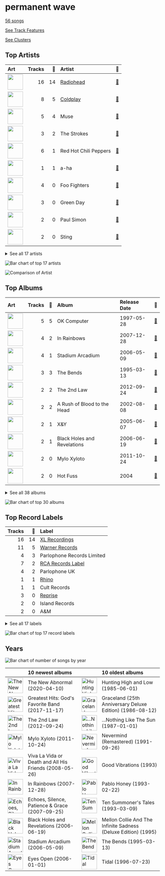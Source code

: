 # permanent wave

[56 songs](tracks.md)

[See Track Features](audio_features.md)

[See Clusters](clusters/overview.md)

## Top Artists

| Art | Tracks | 💚 | Artist | 🔗 |
|:---|---:|---:|:---|:---|
| <img src="https://i.scdn.co/image/ab6761610000e5eba03696716c9ee605006047fd" alt="" width="50" /> | 16 | 14 | [Radiohead](../../artists/radiohead/overview.md) | [🔗](https://open.spotify.com/artist/4Z8W4fKeB5YxbusRsdQVPb) |
| <img src="https://i.scdn.co/image/ab6761610000e5eb989ed05e1f0570cc4726c2d3" alt="" width="50" /> | 8 | 5 | [Coldplay](../../artists/coldplay/overview.md) | [🔗](https://open.spotify.com/artist/4gzpq5DPGxSnKTe4SA8HAU) |
| <img src="https://i.scdn.co/image/ab6761610000e5eb0accbbe13e1aa147dd27671c" alt="" width="50" /> | 5 | 4 | Muse | [🔗](https://open.spotify.com/artist/12Chz98pHFMPJEknJQMWvI) |
| <img src="https://i.scdn.co/image/ab6761610000e5ebcaea403b29f6a09260b6a18a" alt="" width="50" /> | 3 | 2 | The Strokes | [🔗](https://open.spotify.com/artist/0epOFNiUfyON9EYx7Tpr6V) |
| <img src="https://i.scdn.co/image/ab6761610000e5ebc33cc15260b767ddec982ce8" alt="" width="50" /> | 6 | 1 | Red Hot Chili Peppers | [🔗](https://open.spotify.com/artist/0L8ExT028jH3ddEcZwqJJ5) |
| <img src="https://i.scdn.co/image/ab6761610000e5eb0168ba8148c07c2cdeb7d067" alt="" width="50" /> | 1 | 1 | a-ha | [🔗](https://open.spotify.com/artist/2jzc5TC5TVFLXQlBNiIUzE) |
| <img src="https://i.scdn.co/image/ab6761610000e5ebc884df599abc793c116cdf15" alt="" width="50" /> | 4 | 0 | Foo Fighters | [🔗](https://open.spotify.com/artist/7jy3rLJdDQY21OgRLCZ9sD) |
| <img src="https://i.scdn.co/image/ab6761610000e5eb047eac333eff0be4abe32cbf" alt="" width="50" /> | 3 | 0 | Green Day | [🔗](https://open.spotify.com/artist/7oPftvlwr6VrsViSDV7fJY) |
| <img src="https://i.scdn.co/image/ab6761610000e5ebddc148cfa465c2065846c636" alt="" width="50" /> | 2 | 0 | Paul Simon | [🔗](https://open.spotify.com/artist/2CvCyf1gEVhI0mX6aFXmVI) |
| <img src="https://i.scdn.co/image/ab6761610000e5eb9fdb4dab484a9f12e347c216" alt="" width="50" /> | 2 | 0 | Sting | [🔗](https://open.spotify.com/artist/0Ty63ceoRnnJKVEYP0VQpk) |


<details>
<summary>See all 17 artists</summary>

| Art | Tracks | 💚 | Artist | 🔗 |
|:---|---:|---:|:---|:---|
| <img src="https://i.scdn.co/image/ab6761610000e5eb207b21f3ed0ee96adce3166a" alt="" width="50" /> | 2 | 0 | The Killers | [🔗](https://open.spotify.com/artist/0C0XlULifJtAgn6ZNCW2eu) |
| <img src="https://i.scdn.co/image/84282c28d851a700132356381fcfbadc67ff498b" alt="" width="50" /> | 1 | 0 | Nirvana | [🔗](https://open.spotify.com/artist/6olE6TJLqED3rqDCT0FyPh) |
| <img src="https://i.scdn.co/image/ab6761610000e5eb99e4fca7c0b7cb166d915789" alt="" width="50" /> | 1 | 0 | [Rihanna](../../artists/rihanna/overview.md) | [🔗](https://open.spotify.com/artist/5pKCCKE2ajJHZ9KAiaK11H) |
| <img src="https://i.scdn.co/image/ab6761610000e5ebe4536d632bb182e3f82baaaf" alt="" width="50" /> | 1 | 0 | The King's Singers | [🔗](https://open.spotify.com/artist/5lR7yDVN4z9kahOiUSlMhe) |
| <img src="https://i.scdn.co/image/ab6761610000e5eb1a7d0845c3b7e2f130264957" alt="" width="50" /> | 1 | 0 | The Smashing Pumpkins | [🔗](https://open.spotify.com/artist/40Yq4vzPs9VNUrIBG5Jr2i) |
| <img src="https://i.scdn.co/image/ab6761610000e5ebe93b88b6103a78ede975ebbe" alt="" width="50" /> | 1 | 0 | Snow Patrol | [🔗](https://open.spotify.com/artist/3rIZMv9rysU7JkLzEaC5Jp) |
| <img src="https://i.scdn.co/image/ab6761610000e5ebf178cbda9bd9a389581ff021" alt="" width="50" /> | 1 | 0 | Fiona Apple | [🔗](https://open.spotify.com/artist/3g2kUQ6tHLLbmkV7T4GPtL) |

</details>


![Bar chart of top 17 artists](../../images/genres/permanent_wave/artists.png)

![Comparison of Artist](../../images/genres/permanent_wave/artists_comparison.png)
## Top Albums

| Art | Tracks | 💚 | Album | Release Date | 🔗 |
|:---|---:|---:|:---|:---|:---|
| <img src="https://i.scdn.co/image/ab67616d0000b273c8b444df094279e70d0ed856" alt="" width="50" /> | 5 | 5 | OK Computer | 1997-05-28 | [🔗](https://open.spotify.com/album/6dVIqQ8qmQ5GBnJ9shOYGE) |
| <img src="https://i.scdn.co/image/ab67616d0000b273de3c04b5fc750b68899b20a9" alt="" width="50" /> | 4 | 2 | In Rainbows | 2007-12-28 | [🔗](https://open.spotify.com/album/5vkqYmiPBYLaalcmjujWxK) |
| <img src="https://i.scdn.co/image/ab67616d0000b27309fd83d32aee93dceba78517" alt="" width="50" /> | 4 | 1 | Stadium Arcadium | 2006-05-09 | [🔗](https://open.spotify.com/album/7xl50xr9NDkd3i2kBbzsNZ) |
| <img src="https://i.scdn.co/image/ab67616d0000b2739293c743fa542094336c5e12" alt="" width="50" /> | 3 | 3 | The Bends | 1995-03-13 | [🔗](https://open.spotify.com/album/35UJLpClj5EDrhpNIi4DFg) |
| <img src="https://i.scdn.co/image/ab67616d0000b273fc192c54d1823a04ffb6c8c9" alt="" width="50" /> | 2 | 2 | The 2nd Law | 2012-09-24 | [🔗](https://open.spotify.com/album/3KuXEGcqLcnEYWnn3OEGy0) |
| <img src="https://i.scdn.co/image/ab67616d0000b273de09e02aa7febf30b7c02d82" alt="" width="50" /> | 2 | 2 | A Rush of Blood to the Head | 2002-08-08 | [🔗](https://open.spotify.com/album/0RHX9XECH8IVI3LNgWDpmQ) |
| <img src="https://i.scdn.co/image/ab67616d0000b2734e0362c225863f6ae2432651" alt="" width="50" /> | 2 | 1 | X&Y | 2005-06-07 | [🔗](https://open.spotify.com/album/4E7bV0pzG0LciBSWTszra6) |
| <img src="https://i.scdn.co/image/ab67616d0000b27328933b808bfb4cbbd0385400" alt="" width="50" /> | 2 | 1 | Black Holes and Revelations | 2006-06-19 | [🔗](https://open.spotify.com/album/0lw68yx3MhKflWFqCsGkIs) |
| <img src="https://i.scdn.co/image/ab67616d0000b273de0cd11d7b31c3bd1fd5983d" alt="" width="50" /> | 2 | 0 | Mylo Xyloto | 2011-10-24 | [🔗](https://open.spotify.com/album/2R7iJz5uaHjLEVnMkloO18) |
| <img src="https://i.scdn.co/image/ab67616d0000b273ccdddd46119a4ff53eaf1f5d" alt="" width="50" /> | 2 | 0 | Hot Fuss | 2004 | [🔗](https://open.spotify.com/album/4piJq7R3gjUOxnYs6lDCTg) |


<details>
<summary>See all 38 albums</summary>

| Art | Tracks | 💚 | Album | Release Date | 🔗 |
|:---|---:|---:|:---|:---|:---|
| <img src="https://i.scdn.co/image/ab67616d0000b273e21cc1db05580b6f2d2a3b6e" alt="" width="50" /> | 1 | 1 | Viva La Vida or Death and All His Friends | 2008-05-26 | [🔗](https://open.spotify.com/album/1CEODgTmTwLyabvwd7HBty) |
| <img src="https://i.scdn.co/image/ab67616d0000b273bfa99afb5ef0d26d5064b23b" alt="" width="50" /> | 1 | 1 | The New Abnormal | 2020-04-10 | [🔗](https://open.spotify.com/album/2xkZV2Hl1Omi8rk2D7t5lN) |
| <img src="https://i.scdn.co/image/ab67616d0000b2730f35726025e0f025da4c688f" alt="" width="50" /> | 1 | 1 | Room On Fire | 2003-10-28 | [🔗](https://open.spotify.com/album/3HFbH1loOUbqCyPsLuHLLh) |
| <img src="https://i.scdn.co/image/ab67616d0000b2733d92b2ad5af9fbc8637425f0" alt="" width="50" /> | 1 | 1 | Parachutes | 2000-07-10 | [🔗](https://open.spotify.com/album/6ZG5lRT77aJ3btmArcykra) |
| <img src="https://i.scdn.co/image/ab67616d0000b273df55e326ed144ab4f5cecf95" alt="" width="50" /> | 1 | 1 | Pablo Honey | 1993-02-22 | [🔗](https://open.spotify.com/album/3gBVdu4a1MMJVMy6vwPEb8) |
| <img src="https://i.scdn.co/image/ab67616d0000b273a9e6856251d6c4b13167924a" alt="" width="50" /> | 1 | 1 | Origin of Symmetry | 2001 | [🔗](https://open.spotify.com/album/1AP6uGYHdakRgwuWQsP5pK) |
| <img src="https://i.scdn.co/image/ab67616d0000b2736c7112082b63beefffe40151" alt="" width="50" /> | 1 | 1 | Kid A | 2000-10-02 | [🔗](https://open.spotify.com/album/6GjwtEZcfenmOf6l18N7T7) |
| <img src="https://i.scdn.co/image/ab67616d0000b273e8dd4db47e7177c63b0b7d53" alt="" width="50" /> | 1 | 1 | Hunting High and Low | 1985-06-01 | [🔗](https://open.spotify.com/album/1ER3B6zev5JEAaqhnyyfbf) |
| <img src="https://i.scdn.co/image/ab67616d0000b2730da53e8f58e59f28a79c10c7" alt="" width="50" /> | 1 | 1 | Hail To the Thief | 2003-06-09 | [🔗](https://open.spotify.com/album/5mzoI3VH0ZWk1pLFR6RoYy) |
| <img src="https://i.scdn.co/image/ab67616d0000b27301b50e75c5aa46fb8ce0cd32" alt="" width="50" /> | 1 | 1 | Amnesiac | 2001-03-12 | [🔗](https://open.spotify.com/album/6V9YnBmFjWmXCBaUVRCVXP) |
| <img src="https://i.scdn.co/image/ab67616d0000b273b254ca0983d65ede8e3d2f7a" alt="" width="50" /> | 1 | 0 | Tidal | 1996-07-23 | [🔗](https://open.spotify.com/album/5gVBXH8MT6zfdRkjp7qT18) |
| <img src="https://i.scdn.co/image/ab67616d0000b2731759635c92b6314d3d3c9fe9" alt="" width="50" /> | 1 | 0 | There Is Nothing Left To Lose | 1999-11-02 | [🔗](https://open.spotify.com/album/28q2N44ocJECgf8sbHEDfY) |
| <img src="https://i.scdn.co/image/ab67616d0000b2730389027010b78a5e7dce426b" alt="" width="50" /> | 1 | 0 | The Colour And The Shape | 1997-05-20 | [🔗](https://open.spotify.com/album/30ly6F6Xl0TKmyBCU50Khv) |
| <img src="https://i.scdn.co/image/ab67616d0000b273653b110d9560eb1656f4c583" alt="" width="50" /> | 1 | 0 | Ten Summoner's Tales | 1993-03-09 | [🔗](https://open.spotify.com/album/5kV0KBXfELibs6qQJLmOtg) |
| <img src="https://i.scdn.co/image/ab67616d0000b273da4f6706ae0f2501c61ce776" alt="" width="50" /> | 1 | 0 | Nimrod | 1997-10-14 | [🔗](https://open.spotify.com/album/3x2uer6Xh0d5rF8toWpRDA) |
| <img src="https://i.scdn.co/image/ab67616d0000b273e175a19e530c898d167d39bf" alt="" width="50" /> | 1 | 0 | Nevermind (Remastered) | 1991-09-26 | [🔗](https://open.spotify.com/album/2guirTSEqLizK7j9i1MTTZ) |
| <img src="https://i.scdn.co/image/ab67616d0000b273431ac6e6f393acf475730ec6" alt="" width="50" /> | 1 | 0 | Mellon Collie And The Infinite Sadness (Deluxe Edition) | 1995 | [🔗](https://open.spotify.com/album/55RhFRyQFihIyGf61MgcfV) |
| <img src="https://i.scdn.co/image/ab67616d0000b27313f2466b83507515291acce4" alt="" width="50" /> | 1 | 0 | Is This It | 2001-07-30 | [🔗](https://open.spotify.com/album/2k8KgmDp9oHrmu0MIj4XDE) |
| <img src="https://i.scdn.co/image/ab67616d0000b2736c44679425e2695001b35d72" alt="" width="50" /> | 1 | 0 | In Your Honor | 2005-06-14 | [🔗](https://open.spotify.com/album/2eprpJCYbCbPZRKVGIEJxZ) |
| <img src="https://i.scdn.co/image/ab67616d0000b2737f213369d5265a60af5f7e82" alt="" width="50" /> | 1 | 0 | Greatest Hits: God's Favorite Band | 2017-11-17 | [🔗](https://open.spotify.com/album/3id4t9IqRoB1f1smOERtrY) |
| <img src="https://i.scdn.co/image/ab67616d0000b27309880a7b8636c5a0615dc0c8" alt="" width="50" /> | 1 | 0 | Graceland (25th Anniversary Deluxe Edition) | 1986-08-12 | [🔗](https://open.spotify.com/album/6WgGWYw6XXQyLTsWt7tXky) |
| <img src="https://i.scdn.co/image/ab67616d0000b273b13eb2ff19372ac491273a06" alt="" width="50" /> | 1 | 0 | Good Vibrations | 1993 | [🔗](https://open.spotify.com/album/10IUKCLZPs9onPwXfQVxfv) |
| <img src="https://i.scdn.co/image/ab67616d0000b2735da2756220da9b6f17924f8f" alt="" width="50" /> | 1 | 0 | Eyes Open | 2006-01-01 | [🔗](https://open.spotify.com/album/3k7bXPw2u0C0SBKPMsgMS3) |
| <img src="https://i.scdn.co/image/ab67616d0000b27383e260c313dc1ff1f17909cf" alt="" width="50" /> | 1 | 0 | Echoes, Silence, Patience & Grace | 2007-09-25 | [🔗](https://open.spotify.com/album/3ilXDEG0xiajK8AbqboeJz) |
| <img src="https://i.scdn.co/image/ab67616d0000b27394d08ab63e57b0cae74e8595" alt="" width="50" /> | 1 | 0 | Californication (Deluxe Edition) | 1999-06-08 | [🔗](https://open.spotify.com/album/2Y9IRtehByVkegoD7TcLfi) |
| <img src="https://i.scdn.co/image/ab67616d0000b273de1af2785a83cc660155a0c4" alt="" width="50" /> | 1 | 0 | By the Way (Deluxe Edition) | 2002-07-09 | [🔗](https://open.spotify.com/album/6deiaArbeoqp1xPEGdEKp1) |
| <img src="https://i.scdn.co/image/ab67616d0000b27308a1b1e0674086d3f1995e1b" alt="" width="50" /> | 1 | 0 | American Idiot | 2004-09-21 | [🔗](https://open.spotify.com/album/5dN7F9DV0Qg1XRdIgW8rke) |
| <img src="https://i.scdn.co/image/ab67616d0000b273d0c7c131a979c9e5436f89ce" alt="" width="50" /> | 1 | 0 | ...Nothing Like The Sun | 1987-01-01 | [🔗](https://open.spotify.com/album/3mVCQqgwEvwD7lHy9KHi7R) |

</details>


![Bar chart of top 30 albums](../../images/genres/permanent_wave/albums.png)

## Top Record Labels

| Tracks | 💚 | Label |
|---:|---:|:---|
| 16 | 14 | [XL Recordings](../../labels/xl_recordings/overview.md) |
| 11 | 5 | [Warner Records](../../labels/warner_records/overview.md) |
| 4 | 3 | Parlophone Records Limited |
| 7 | 2 | [RCA Records Label](../../labels/rca_records_label/overview.md) |
| 4 | 2 | Parlophone UK |
| 1 | 1 | [Rhino](../../labels/rhino/overview.md) |
| 1 | 1 | Cult Records |
| 3 | 0 | [Reprise](../../labels/reprise/overview.md) |
| 2 | 0 | Island Records |
| 2 | 0 | A&M |


<details>
<summary>See all 17 labels</summary>

| Tracks | 💚 | Label |
|---:|---:|:---|
| 1 | 0 | Work |
| 1 | 0 | [Virgin Records](../../labels/virgin_records/overview.md) |
| 1 | 0 | RCA Victor |
| 1 | 0 | [Polydor Records](../../labels/polydor_records/overview.md) |
| 1 | 0 | Legacy Recordings |
| 1 | 0 | [Geffen](../../labels/geffen/overview.md) |
| 1 | 0 | Clean Slate |

</details>


![Bar chart of top 17 record labels](../../images/genres/permanent_wave/labels.png)

## Years

![Bar chart of number of songs by year](../../images/genres/permanent_wave/years.png)

| ​ | 10 newest albums | ​​ | 10 oldest albums |
|:---|:---|:---|:---|
| <img src="https://i.scdn.co/image/ab67616d0000b273bfa99afb5ef0d26d5064b23b" alt="The New Abnormal" width="50" /> | The New Abnormal (2020-04-10) | <img src="https://i.scdn.co/image/ab67616d0000b273e8dd4db47e7177c63b0b7d53" alt="Hunting High and Low" width="50" /> | Hunting High and Low (1985-06-01) |
| <img src="https://i.scdn.co/image/ab67616d0000b2737f213369d5265a60af5f7e82" alt="Greatest Hits: God&#x27;s Favorite Band" width="50" /> | Greatest Hits: God's Favorite Band (2017-11-17) | <img src="https://i.scdn.co/image/ab67616d0000b27309880a7b8636c5a0615dc0c8" alt="Graceland (25th Anniversary Deluxe Edition)" width="50" /> | Graceland (25th Anniversary Deluxe Edition) (1986-08-12) |
| <img src="https://i.scdn.co/image/ab67616d0000b273fc192c54d1823a04ffb6c8c9" alt="The 2nd Law" width="50" /> | The 2nd Law (2012-09-24) | <img src="https://i.scdn.co/image/ab67616d0000b273d0c7c131a979c9e5436f89ce" alt="...Nothing Like The Sun" width="50" /> | ...Nothing Like The Sun (1987-01-01) |
| <img src="https://i.scdn.co/image/ab67616d0000b273de0cd11d7b31c3bd1fd5983d" alt="Mylo Xyloto" width="50" /> | Mylo Xyloto (2011-10-24) | <img src="https://i.scdn.co/image/ab67616d0000b273e175a19e530c898d167d39bf" alt="Nevermind (Remastered)" width="50" /> | Nevermind (Remastered) (1991-09-26) |
| <img src="https://i.scdn.co/image/ab67616d0000b273e21cc1db05580b6f2d2a3b6e" alt="Viva La Vida or Death and All His Friends" width="50" /> | Viva La Vida or Death and All His Friends (2008-05-26) | <img src="https://i.scdn.co/image/ab67616d0000b273b13eb2ff19372ac491273a06" alt="Good Vibrations" width="50" /> | Good Vibrations (1993) |
| <img src="https://i.scdn.co/image/ab67616d0000b273de3c04b5fc750b68899b20a9" alt="In Rainbows" width="50" /> | In Rainbows (2007-12-28) | <img src="https://i.scdn.co/image/ab67616d0000b273df55e326ed144ab4f5cecf95" alt="Pablo Honey" width="50" /> | Pablo Honey (1993-02-22) |
| <img src="https://i.scdn.co/image/ab67616d0000b27383e260c313dc1ff1f17909cf" alt="Echoes, Silence, Patience &amp; Grace" width="50" /> | Echoes, Silence, Patience & Grace (2007-09-25) | <img src="https://i.scdn.co/image/ab67616d0000b273653b110d9560eb1656f4c583" alt="Ten Summoner&#x27;s Tales" width="50" /> | Ten Summoner's Tales (1993-03-09) |
| <img src="https://i.scdn.co/image/ab67616d0000b27328933b808bfb4cbbd0385400" alt="Black Holes and Revelations" width="50" /> | Black Holes and Revelations (2006-06-19) | <img src="https://i.scdn.co/image/ab67616d0000b273431ac6e6f393acf475730ec6" alt="Mellon Collie And The Infinite Sadness (Deluxe Edition)" width="50" /> | Mellon Collie And The Infinite Sadness (Deluxe Edition) (1995) |
| <img src="https://i.scdn.co/image/ab67616d0000b27309fd83d32aee93dceba78517" alt="Stadium Arcadium" width="50" /> | Stadium Arcadium (2006-05-09) | <img src="https://i.scdn.co/image/ab67616d0000b2739293c743fa542094336c5e12" alt="The Bends" width="50" /> | The Bends (1995-03-13) |
| <img src="https://i.scdn.co/image/ab67616d0000b2735da2756220da9b6f17924f8f" alt="Eyes Open" width="50" /> | Eyes Open (2006-01-01) | <img src="https://i.scdn.co/image/ab67616d0000b273b254ca0983d65ede8e3d2f7a" alt="Tidal" width="50" /> | Tidal (1996-07-23) |